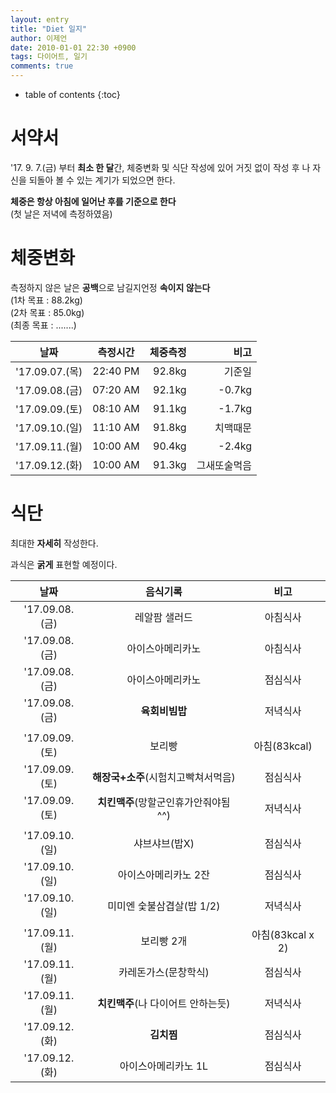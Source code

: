 ```yaml
---
layout: entry
title: "Diet 일지"
author: 이제언
date: 2010-01-01 22:30 +0900
tags: 다이어트, 일기
comments: true
--- 
```

* table of contents
{:toc}

# 서약서

'17. 9. 7.(금) 부터 **최소 한 달**간, 체중변화 및 식단 작성에 있어 거짓 없이 작성 후 나 자신을 되돌아 볼 수 있는 계기가 되었으면 한다.

**체중은 항상 아침에 일어난 후를 기준으로 한다**  
(첫 날은 저녁에 측정하였음)  

# 체중변화

측정하지 않은 날은 **공백**으로 남길지언정 **속이지 않는다**  
(1차 목표 : 88.2kg)  
(2차 목표 : 85.0kg)  
(최종 목표 : .......)

|    날짜    | 측정시간  |  체중측정  |   비고  |
|:----------:|:--------:|----------:|-------:|
| '17.09.07.(목) | 22:40 PM |   92.8kg  |  기준일  |
| '17.09.08.(금) | 07:20 AM |   92.1kg  | -0.7kg  |
| '17.09.09.(토) | 08:10 AM |   91.1kg  | -1.7kg  |
| '17.09.10.(일) | 11:10 AM |   91.8kg  | 치맥때문 |
| '17.09.11.(월) | 10:00 AM |   90.4kg  | -2.4kg  |
| '17.09.12.(화) | 10:00 AM |   91.3kg  | 그새또술먹음 |


# 식단

최대한 **자세히** 작성한다.

과식은 **굵게** 표현할 예정이다.

| 날짜 | 음식기록 | 비고 |
|:----------:|:--------:|:-------:|
| '17.09.08.(금) | 레알팜 샐러드 | 아침식사 |
| '17.09.08.(금) | 아이스아메리카노 | 아침식사 |
| '17.09.08.(금) | 아이스아메리카노 | 점심식사 |
| '17.09.08.(금) | **육회비빔밥** | 저녁식사 |
|            |  |  |
| '17.09.09.(토) | 보리빵 | 아침(83kcal) |
| '17.09.09.(토) | **해장국+소주**(시험치고빡쳐서먹음) | 점심식사 |
| '17.09.09.(토) | **치킨맥주**(망할군인휴가안줘야됨^^) | 저녁식사 |
|            |  |  |
| '17.09.10.(일) | 샤브샤브(밥X) | 점심식사 |
| '17.09.10.(일) | 아이스아메리카노 2잔 | 점심식사 |
| '17.09.10.(일) | 미미엔 숯불삼겹살(밥 1/2) | 저녁식사 |
|            |  |  |
| '17.09.11.(월) | 보리빵 2개 | 아침(83kcal x 2) |
| '17.09.11.(월) | 카레돈가스(문창학식) | 점심식사 |
| '17.09.11.(월) | **치킨맥주**(나 다이어트 안하는듯) | 저녁식사 ||            |  |  |
| '17.09.12.(화) | **김치찜** | 점심식사 |
| '17.09.12.(화) | 아이스아메리카노 1L | 점심식사 |

